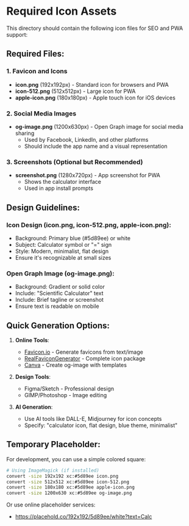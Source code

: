 # Required Icon Assets

This directory should contain the following icon files for SEO and PWA support:

## Required Files:

### 1. Favicon and Icons
- **icon.png** (192x192px) - Standard icon for browsers and PWA
- **icon-512.png** (512x512px) - Large icon for PWA
- **apple-icon.png** (180x180px) - Apple touch icon for iOS devices

### 2. Social Media Images
- **og-image.png** (1200x630px) - Open Graph image for social media sharing
  - Used by Facebook, LinkedIn, and other platforms
  - Should include the app name and a visual representation

### 3. Screenshots (Optional but Recommended)
- **screenshot.png** (1280x720px) - App screenshot for PWA
  - Shows the calculator interface
  - Used in app install prompts

## Design Guidelines:

### Icon Design (icon.png, icon-512.png, apple-icon.png):
- Background: Primary blue (#5d89ee) or white
- Subject: Calculator symbol or "=" sign
- Style: Modern, minimalist, flat design
- Ensure it's recognizable at small sizes

### Open Graph Image (og-image.png):
- Background: Gradient or solid color
- Include: "Scientific Calculator" text
- Include: Brief tagline or screenshot
- Ensure text is readable on mobile

## Quick Generation Options:

1. **Online Tools**:
   - [Favicon.io](https://favicon.io) - Generate favicons from text/image
   - [RealFaviconGenerator](https://realfavicongenerator.net) - Complete icon package
   - [Canva](https://canva.com) - Create og-image with templates

2. **Design Tools**:
   - Figma/Sketch - Professional design
   - GIMP/Photoshop - Image editing

3. **AI Generation**:
   - Use AI tools like DALL-E, Midjourney for icon concepts
   - Specify: "calculator icon, flat design, blue theme, minimalist"

## Temporary Placeholder:

For development, you can use a simple colored square:
```bash
# Using ImageMagick (if installed)
convert -size 192x192 xc:#5d89ee icon.png
convert -size 512x512 xc:#5d89ee icon-512.png
convert -size 180x180 xc:#5d89ee apple-icon.png
convert -size 1200x630 xc:#5d89ee og-image.png
```

Or use online placeholder services:
- https://placehold.co/192x192/5d89ee/white?text=Calc

